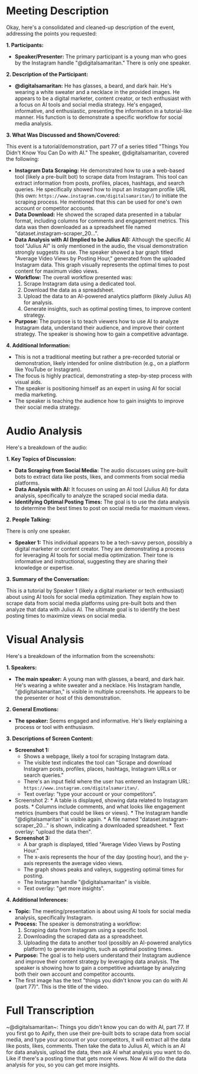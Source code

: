 # Meeting Description

Okay, here's a consolidated and cleaned-up description of the event, addressing the points you requested:

**1. Participants:**

*   **Speaker/Presenter:** The primary participant is a young man who goes by the Instagram handle "@digitalsamaritan." There is only one speaker.

**2. Description of the Participant:**

*   **@digitalsamaritan:** He has glasses, a beard, and dark hair. He's wearing a white sweater and a necklace in the provided images. He appears to be a digital marketer, content creator, or tech enthusiast with a focus on AI tools and social media strategy. He's engaged, informative, and enthusiastic, presenting the information in a tutorial-like manner. His function is to demonstrate a specific workflow for social media analysis.

**3. What Was Discussed and Shown/Covered:**

This event is a tutorial/demonstration, part 77 of a series titled "Things You Didn't Know You Can Do with AI." The speaker, @digitalsamaritan, covered the following:

*   **Instagram Data Scraping:** He demonstrated how to use a web-based tool (likely a pre-built bot) to scrape data from Instagram. This tool can extract information from posts, profiles, places, hashtags, and search queries. He specifically showed how to input an Instagram profile URL (his own: `https://www.instagram.com/digitalsamaritan/`) to initiate the scraping process. He mentioned that this can be used for one's own account or competitor accounts.
*   **Data Download:** He showed the scraped data presented in a tabular format, including columns for comments and engagement metrics. This data was then downloaded as a spreadsheet file named "dataset.instagram-scraper_20...".
*   **Data Analysis with AI (Implied to be Julius AI):** Although the specific AI tool "Julius AI" is only mentioned in the audio, the visual demonstration strongly suggests its use. The speaker showed a bar graph titled "Average Video Views by Posting Hour," generated from the uploaded Instagram data. This graph visually represents the optimal times to post content for maximum video views.
*   **Workflow:** The overall workflow presented was:
    1.  Scrape Instagram data using a dedicated tool.
    2.  Download the data as a spreadsheet.
    3.  Upload the data to an AI-powered analytics platform (likely Julius AI) for analysis.
    4.  Generate insights, such as optimal posting times, to improve content strategy.
* **Purpose:** The purpose is to teach viewers how to use AI to analyze Instagram data, understand their audience, and improve their content strategy. The speaker is showing how to gain a competitive advantage.

**4. Additional Information:**

*   This is not a traditional meeting but rather a pre-recorded tutorial or demonstration, likely intended for online distribution (e.g., on a platform like YouTube or Instagram).
*   The focus is highly practical, demonstrating a step-by-step process with visual aids.
*   The speaker is positioning himself as an expert in using AI for social media marketing.
* The speaker is teaching the audience how to gain insights to improve their social media strategy.



# Audio Analysis

Here's a breakdown of the audio:

**1. Key Topics of Discussion:**

*   **Data Scraping from Social Media:** The audio discusses using pre-built bots to extract data like posts, likes, and comments from social media platforms.
*   **Data Analysis with AI:** It focuses on using an AI tool (Julius AI) for data analysis, specifically to analyze the scraped social media data.
*   **Identifying Optimal Posting Times:** The goal is to use the data analysis to determine the best times to post on social media for maximum views.

**2. People Talking:**

There is only one speaker.

*   **Speaker 1:** This individual appears to be a tech-savvy person, possibly a digital marketer or content creator. They are demonstrating a process for leveraging AI tools for social media optimization. Their tone is informative and instructional, suggesting they are sharing their knowledge or expertise.

**3. Summary of the Conversation:**

This is a tutorial by Speaker 1 (likely a digital marketer or tech enthusiast) about using AI tools for social media optimization. They explain how to scrape data from social media platforms using pre-built bots and then analyze that data with Julius AI. The ultimate goal is to identify the best posting times to maximize views on social media.



# Visual Analysis

Here's a breakdown of the information from the screenshots:

**1. Speakers:**

*   **The main speaker:** A young man with glasses, a beard, and dark hair. He's wearing a white sweater and a necklace. His Instagram handle, "@digitalsamaritan," is visible in multiple screenshots. He appears to be the presenter or host of this demonstration.

**2. General Emotions:**

*   **The speaker:** Seems engaged and informative. He's likely explaining a process or tool with enthusiasm.

**3. Descriptions of Screen Content:**

*   **Screenshot 1:**
    *   Shows a webpage, likely a tool for scraping Instagram data.
    *   The visible text indicates the tool can "Scrape and download Instagram posts, profiles, places, hashtags, Instagram URLs or search queries."
    *   There's an input field where the user has entered an Instagram URL: `https://www.instagram.com/digitalsamaritan/`.
    *   Text overlay: "type your account or your competitors".
*    Screenshot 2:
    *    A table is displayed, showing data related to Instagram posts.
    *    Columns include comments, and what looks like engagement metrics (numbers that could be likes or views).
    *    The Instagram handle "@digitalsamaritan" is visible again.
    *    A file named "dataset.instagram-scraper_20..." is shown, indicating a downloaded spreadsheet.
    *    Text overlay: "upload the data then".
*   **Screenshot 3:**
    *   A bar graph is displayed, titled "Average Video Views by Posting Hour."
    *   The x-axis represents the hour of the day (posting hour), and the y-axis represents the average video views.
    *   The graph shows peaks and valleys, suggesting optimal times for posting.
    *   The Instagram handle "@digitalsamaritan" is visible.
    *   Text overlay: "get more insights".

**4. Additional Inferences:**

*   **Topic:** The meeting/presentation is about using AI tools for social media analysis, specifically Instagram.
*   **Process:** The speaker is demonstrating a workflow:
    1.  Scraping data from Instagram using a specific tool.
    2.  Downloading the scraped data as a spreadsheet.
    3.  Uploading the data to another tool (possibly an AI-powered analytics platform) to generate insights, such as optimal posting times.
*   **Purpose:** The goal is to help users understand their Instagram audience and improve their content strategy by leveraging data analysis. The speaker is showing how to gain a competitive advantage by analyzing both their own account and competitor accounts.
* The first image has the text "things you didn't know you can do with AI (part 77)". This is the title of the video.



# Full Transcription

~@digitalsamaritan~: Things you didn't know you can do with AI, part 77. If you first go to Apify, then use their pre-built bots to scrape data from social media, and type your account or your competitors, it will extract all the data like posts, likes, comments. Then take the data to Julius AI, which is an AI for data analysis, upload the data, then ask AI what analysis you want to do. Like if there's a posting time that gets more views. Now AI will do the data analysis for you, so you can get more insights.